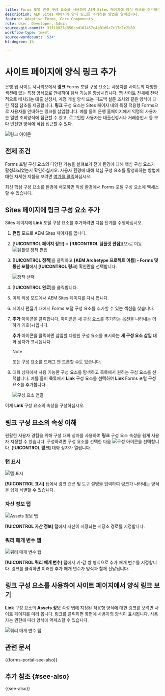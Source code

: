 ```yaml
---
title: Forms 포털 연결 구성 요소를 사용하여 AEM Sites 페이지에 양식 링크를 추가하는 방법
description: AEM Sites 페이지에 양식 링크를 추가하는 방법을 알아봅니다.
feature: Adaptive Forms, Core Components
role: User, Developer, Admin
source-git-commit: 31f18027d856cbd161457c4a01d6c7c17d1c2b89
workflow-type: tm+mt
source-wordcount: '534'
ht-degree: 1%

---
```



# 사이트 페이지에 양식 링크 추가

은행 웹 사이트 시나리오에서 **링크** Forms 포털 구성 요소는 사용자를 사이트의 다양한 섹션에 있는 특정 양식으로 안내하여 탐색 기능을 향상시킵니다. 웹 사이트 전체에 전략적으로 배치되는 대출 신청서, 계정 개설 양식 또는 피드백 설문 조사와 같은 양식에 대한 직접 참조를 제공합니다. **링크** 구성 요소는 Sites 페이지 내의 특정 적응형 Forms으로 사용자를 안내하는 링크를 삽입합니다. 예를 들어 은행 홈페이지에서 익명의 사용자는 일반 조회양식에 접근할 수 있고, 로그인한 사용자는 대출신청서나 거래승인서 등 보다 안전한 양식에 직접 접근할 수 있다.

![링크 아이콘](/help/forms/assets/link-forms.png)

## 전제 조건

Forms 포털 구성 요소의 다양한 기능을 살펴보기 전에 환경에 대해 핵심 구성 요소가 활성화되었는지 확인하십시오. 사용자 환경에 대해 핵심 구성 요소를 활성화하는 방법에 대한 자세한 지침을 보려면 [여기를 클릭](/help/forms/enable-adaptive-forms-core-components.md)하십시오.

최신 핵심 구성 요소를 환경에 배포하면 작성 환경에서 Forms 포털 구성 요소에 액세스할 수 있습니다.

## Sites 페이지에 링크 구성 요소 추가

Sites 페이지에 **Link** 포털 구성 요소를 추가하려면 다음 단계를 수행하십시오.

1. **편집** 모드로 AEM Sites 페이지를 엽니다.
1. **[!UICONTROL 페이지 정보]** > **[!UICONTROL 템플릿 편집]**(으)로 이동
   ![템플릿 정책 편집](/help/forms/assets/save-form-as-draft-edit-template.png)

1. **[!UICONTROL 정책]**&#x200B;을 클릭하고 **[AEM Archetype 프로젝트 이름] - Forms 및 통신 포털**&#x200B;에서 **[!UICONTROL 링크]** 확인란을 선택합니다.

   ![정책 선택](/help/forms/assets/add-link.png)

1. **[!UICONTROL 완료]**&#x200B;를 클릭합니다.
1. 이제 작성 모드에서 AEM Sites 페이지를 다시 엽니다.
1. 페이지 편집기 내에서 Forms 포털 구성 요소를 추가할 수 있는 섹션을 찾습니다.

1. **추가** 아이콘을 클릭합니다. 아이콘은 새 구성 요소를 추가하는 옵션을 나타내는 더하기 기호(+)입니다.

   **추가** 아이콘을 클릭하면 삽입할 다양한 구성 요소를 표시하는 **새 구성 요소 삽입** 대화 상자가 표시됩니다.

   >[!NOTE]
   >
   > 또는 구성 요소를 드래그 앤 드롭할 수도 있습니다.

1. 대화 상자에서 사용 가능한 구성 요소를 탐색하고 목록에서 원하는 구성 요소를 선택합니다. 예를 들어 목록에서 **Link** 구성 요소를 선택하여 **Link** Forms 포털 구성 요소를 추가합니다.

   ![구성 요소 연결](/help/forms/assets/add-link-in-sites.png)

이제 **Link** 구성 요소의 속성을 구성하십시오.

## 링크 구성 요소의 속성 이해

원활한 사용자 경험을 위해 구성 대화 상자를 사용하여 **링크** 구성 요소 속성을 쉽게 사용자 지정할 수 있습니다. 구성하려면 구성 요소를 선택한 다음 ![구성 아이콘](assets/configure_icon.png)을 선택합니다. **[!UICONTROL 링크]** 대화 상자가 열립니다.

### 탭 표시

![탭 표시](/help/forms/assets/link-asset-tab.png)

**[!UICONTROL 표시]** 탭에서 링크 캡션 및 도구 설명을 입력하여 링크가 나타내는 양식을 쉽게 식별할 수 있습니다.

### 자산 정보 탭

![Assets 정보 탭](/help/forms/assets/link-asset-info.png)

**[!UICONTROL 자산 정보]** 탭에서 자산이 저장되는 저장소 경로를 지정합니다.

### 쿼리 매개 변수 탭

![쿼리 매개 변수 탭](/help/forms/assets/link-query-tab.png)

**[!UICONTROL 쿼리 매개 변수]** 탭에서 키-값 쌍 형식으로 추가 매개 변수를 지정합니다. 링크를 클릭하면 이러한 추가 매개 변수가 양식과 함께 전달됩니다.

## 링크 구성 요소를 사용하여 사이트 페이지에서 양식 링크 보기

**Link** 구성 요소의 **Assets 정보** 속성 탭에 지정된 적응형 양식에 대한 링크를 보려면 사이트 페이지를 미리 봅니다. 링크를 클릭하면 화면에 사용자의 양식이 표시됩니다. 사용자는 권한에 따라 양식에 액세스할 수 있습니다.

![쿼리 매개 변수 탭](/help/forms/assets/link-forms.png)

## 관련 문서

{{forms-portal-see-also}}

## 추가 참조 {#see-also}

{{see-also}}
